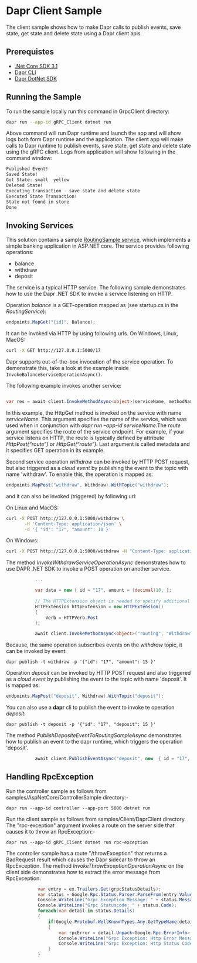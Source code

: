 # Dapr Client Sample
The client sample shows how to make Dapr calls to publish events, save state, get state and delete state using a Dapr client apis. 

## Prerequistes
* [.Net Core SDK 3.1](https://dotnet.microsoft.com/download)
* [Dapr CLI](https://github.com/dapr/cli)
* [Dapr DotNet SDK](https://github.com/dapr/dotnet-sdk)


 ## Running the Sample

 To run the sample locally run this command in GrpcClient directory:
 ```sh
 dapr run --app-id gRPC_Client dotnet run
 ```

 Above command will run Dapr runtime and launch the app and will show logs both form Dapr runtime and the application. The client app will make calls to Dapr runtime to publish events, save state, get state and delete state using the gRPC client.
 Logs from application will show following in the command window:
```sh
Published Event!
Saved State!
Got State: small  yellow
Deleted State!
Executing transaction - save state and delete state
Executed State Transaction!
State not found in store
Done
 ```

## Invoking Services
This solution contains a sample [RoutingSample service](../../AspNetCore/RoutingSample), which implements a simple banking application in ASP.NET core.
The service provides following operations:
- balance
- withdraw
- deposit

The service is a typical HTTP service. The following sample demonstrates how to use the Dapr .NET SDK to invoke a service listening on HTTP.

Operation *balance* is a GET-operation mapped as (see startup.cs in the *RoutingService*):
 ```c#
 endpoints.MapGet("{id}", Balance);
 ```

It can be invoked via HTTP by using following urls.
On Windows, Linux, MacOS:
 ```sh
curl -X GET http://127.0.0.1:5000/17
 ```

Dapr supports out-of-the-box invocation of the service operation.
To demonstrate this, take a look at the example inside `InvokeBalanceServiceOperationAsync()`.

The following example invokes another service:

```c#

var res = await client.InvokeMethodAsync<object>(serviceName, methodName);
```

In this example, the HttpGet method is invoked on the service with name *serviceName*. This argument specifies the name of the service, which was used when in conjunction with *dapr run –app-id serviceName*.The *route* argument specifies the route of the service endpoint.
For example, if your service listens on HTTP, the route is typically defined by attribute *HttpPost(“route”)* or *HttpGet(“route”)*. Last argument is called metadata and it specifies GET operation in its example.


Second service operation *withdraw* can be invoked by HTTP POST request, but also triggered as a *cloud event* by publishing the event to the topic with name 'withdraw'.
To enable this, the operation is mapped as:
 ```c#
endpoints.MapPost("withdraw", Withdraw).WithTopic("withdraw");
 ```
and it can also be invoked (triggered) by following url:

On Linux and MacOS:
 ```sh
curl -X POST http://127.0.0.1:5000/withdraw \
        -H 'Content-Type: application/json' \
        -d '{ "id": "17", "amount": 10 }'
 ```
On Windows:
 ```sh
curl -X POST http://127.0.0.1:5000/withdraw -H "Content-Type: application/json" -d "{ \"id\": \"17\", \"amount\": 1 }"
 ```


The method *InvokeWithdrawServiceOperationAsync* demonstrates how to use DAPR .NET SDK to invoke a POST operation on another service.

 ```c#        
            ...

            var data = new { id = "17", amount = (decimal)10, };
            
            // The HTTPExtension object is needed to specify additional information such as the HTTP verb and an optional query string, because the receiving service is listening on HTTP.  If it were listening on gRPC, it is not needed.
            HTTPExtension httpExtension = new HTTPExtension()
            {
                Verb = HTTPVerb.Post
            };

            await client.InvokeMethodAsync<object>("routing", "Withdraw", data, httpExtension);
 ```

Because, the same operation subscribes events on the *withdraw* topic, it can be invoked by event:
``` 
dapr publish -t withdraw -p '{"id": "17", "amount": 15 }'
``` 

Operation *deposit* can be invoked by HTTP POST request and also triggered as a *cloud event* by publishing the event to the topic with name 'deposit'.
It is mapped as:
 ```c#
endpoints.MapPost("deposit", Withdraw).WithTopic("deposit");
 ```
You can also use a **dapr** cli to publish the event to invoke te operation *deposit*: 
``` 
dapr publish -t deposit -p '{"id": "17", "deposit": 15 }'
 ``` 

The method *PublishDepositeEventToRoutingSampleAsync* demonstrates how to publish an event to the dapr runtime, which triggers the operation 'deposit'.
 ```c#
            await client.PublishEventAsync("deposit", new  { id = "17", amount = (decimal)10, });          
 ```


## Handling RpcException

Run the controller sample as follows from samples/AspNetCore/ControllerSample directory:-
```
dapr run --app-id controller --app-port 5000 dotnet run
```

Run the client sample as follows from samples/Client/DaprClient directory. The "rpc-exception" argument invokes a route on the server side that causes it to throw an RpcException:-
```
dapr run --app-id gRPC_Client dotnet run rpc-exception
```

The controller sample has a route "/throwException" that returns a BadRequest result which causes the Dapr sidecar to throw an RpcException. The method *InvokeThrowExceptionOperationAsync* on the client side demonstrates how to extract the error message from RpcException.
```c#
            var entry = ex.Trailers.Get(grpcStatusDetails);
            var status = Google.Rpc.Status.Parser.ParseFrom(entry.ValueBytes);
            Console.WriteLine("Grpc Exception Message: " + status.Message);
            Console.WriteLine("Grpc Statuscode: " + status.Code);
            foreach(var detail in status.Details)
            {
                if(Google.Protobuf.WellKnownTypes.Any.GetTypeName(detail.TypeUrl) == grpcErrorInfoDetail)
                {
                    var rpcError = detail.Unpack<Google.Rpc.ErrorInfo>();
                    Console.WriteLine("Grpc Exception: Http Error Message: " + rpcError.Metadata[daprErrorInfoHTTPErrorMetadata]);
                    Console.WriteLine("Grpc Exception: Http Status Code: " + rpcError.Metadata[daprErrorInfoHTTPCodeMetadata]);
                }
            }
 ```